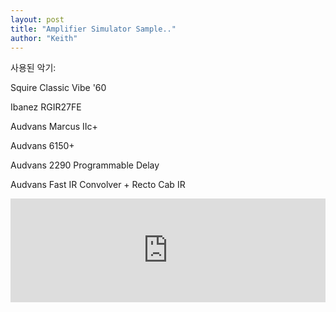 ```yaml
---
layout: post
title: "Amplifier Simulator Sample.."
author: "Keith"
---
```



사용된 악기:




Squire Classic Vibe '60

Ibanez RGIR27FE




Audvans Marcus IIc+

Audvans 6150+

Audvans 2290 Programmable Delay

Audvans Fast IR Convolver + Recto Cab IR






<iframe width="100%" height="166" scrolling="no" frameborder="no" src="https://w.soundcloud.com/player/?url=https%3A//api.soundcloud.com/tracks/231164162&amp;color=ff5500&amp;auto_play=false&amp;hide_related=false&amp;show_comments=true&amp;show_user=true&amp;show_reposts=false"></iframe>

